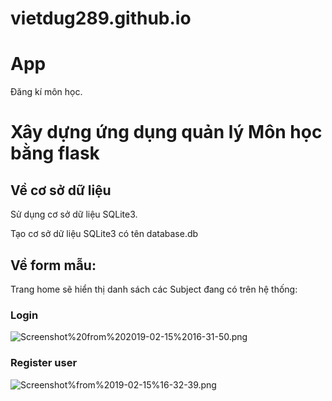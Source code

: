 # vietdug289.github.io
# App
Đăng kí môn học.
# Xây dựng ứng dụng quản lý Môn học bằng flask

## Về cơ sở dữ liệu

Sử dụng cơ sở dữ liệu SQLite3.

Tạo cơ sở dữ liệu SQLite3 có tên database.db


## Về form mẫu:

Trang home sẽ hiển thị danh sách các Subject đang có trên hệ thống:
### Login 
![Screenshot%20from%202019-02-15%2016-31-50.png](http://vietdug289.github.io/Picture/Screenshot/Screenshot%20from%202019-02-15%2016-31-50.png)
      
### Register user
![Screenshot%from%2019-02-15%16-32-39.png](http://vietdug289.github.io/Picture/Screenshot%from%2019-02-15%16-32-39.png)
 
